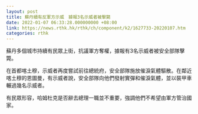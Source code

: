 ```yaml
---
layout: post
title: 蘇丹續有反軍方示威　據報3名示威者被擊斃
date: 2022-01-07 06:33:28.000000000 +08:00
link: https://news.rthk.hk/rthk/ch/component/k2/1627733-20220107.htm
categories: rthk
---
```


蘇丹多個城市持續有民眾上街，抗議軍方奪權，據報有3名示威者被安全部隊擊斃。

在首都喀土穆，示威者再度嘗試前往總統府，安全部隊施放催淚氣體驅散。在鄰近喀土穆的恩圖曼，有示威者說，安全部隊向他們發射實彈和催淚氣體，並以裝甲車輾過幾名示威者。

有民眾形容，哈姆杜克是否辭去總理一職並不重要，強調他們不希望由軍方管治國家。
